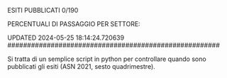 ESITI PUBBLICATI 0/190 

PERCENTUALI DI PASSAGGIO PER SETTORE:

UPDATED 2024-05-25 18:14:24.720639
###################################################### 

Si tratta di un semplice script in python per controllare quando sono pubblicati gli esiti (ASN 2021, sesto quadrimestre).

